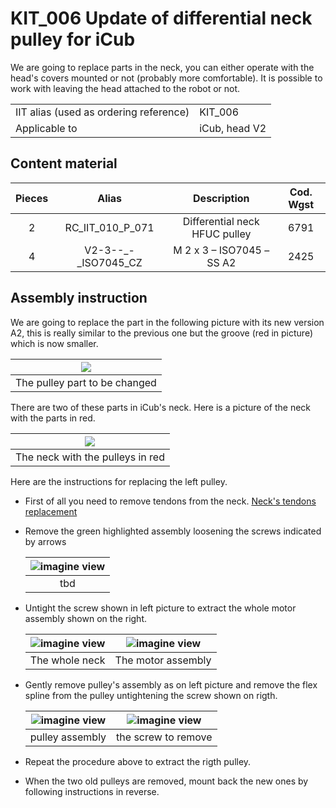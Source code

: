 # KIT_006 Update of differential neck pulley for iCub

We are going to replace parts in the neck, you can either operate with the head's covers mounted or not (probably more comfortable).
It is possible to work with leaving the head attached to the robot or not.

|       |       	          |
|   :--- |    :-----------           |
|    IIT alias (used as ordering reference)| KIT_006  |
|    Applicable to|iCub, head V2| 


## Content material

|  Pieces |     Alias    	          |          Description                        |  Cod. Wgst |
|   :---: |    :-----------:            |     :---:                                   |   :---:   |
|    2   | RC_IIT_010_P_071   | Differential neck HFUC pulley                       | 6791 |
|    4   | V2-3--_-_ISO7045_CZ |       M 2 x 3 – ISO7045 – SS A2              |2425|

## Assembly instruction

We are going to replace the part in the following picture with its new version A2, this is really similar to the previous one but the groove (red in picture) which is now smaller.

| ![](img/groove.PNG) |
|:-----------------------------------------------------------: |
|  The pulley part to be changed |



There are two of these parts  in iCub's neck. Here is a picture of the neck with the parts in red.

| ![](img/in_the_neck.PNG) |
| :-----------------------------------------------------------: |
|  The neck with the pulleys in red |


Here are the instructions for replacing the left pulley.


- First of all you need to remove tendons from the neck. [Neck's tendons replacement](../../icub_tendons/neck.md)
- Remove the green highlighted assembly loosening the screws indicated by arrows

    | <center> ![imagine view](img/belt_ass.PNG) </center> |
    | :-----------------------------------------------------------: |
    |  tbd |

- Untight the screw shown in left picture to extract the whole motor assembly shown on the right.

    | <center> ![imagine view](img/mot_ass.PNG) </center> |  <center> ![imagine view](img/mot_ass_alone.PNG) </center> |
    | :----: | :----: |
    | The whole neck | The motor assembly |

- Gently remove pulley's assembly as on left picture and remove the flex spline from the pulley untightening the screw shown on rigth.


    | <center> ![imagine view](img/pulley_ass.PNG) </center> |  <center> ![imagine view](img/flex.PNG) </center> |
    | :----: | :----: |
    | pulley assembly |  the screw to remove    |


- Repeat the procedure above to extract  the rigth pulley.
- When the two old pulleys are removed,  mount back the new ones by following instructions in reverse.
